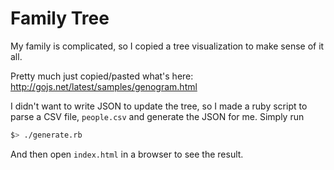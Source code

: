 Family Tree
===========

My family is complicated, so I copied a tree visualization to make sense of it
all.

Pretty much just copied/pasted what's here:
http://gojs.net/latest/samples/genogram.html

I didn't want to write JSON to update the tree, so I made a ruby script to
parse a CSV file, `people.csv` and generate the JSON for me.  Simply run

```bash
$> ./generate.rb
```

And then open `index.html` in a browser to see the result.
